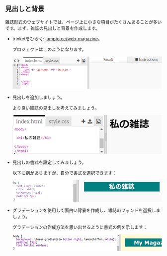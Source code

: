 ## 見出しと背景

雑誌形式のウェブサイトでは、ページ上に小さな項目がたくさんあることが多いです。まず、雑誌の見出しと背景を作成します。

+ trinketをひらく: <a href="http://jumpto.cc/web-magazine" target="_blank">jumpto.cc/web-magazine</a>。
    
    プロジェクトはこのようになります。
    
    ![スクリーンショット](images/magazine-starter.png)

+ 見出しを追加しましょう。
    
    より良い雑誌の見出しを考えてみましょう。
    
    ![スクリーンショット](images/magazine-heading.png)

+ 見出しの書式を設定してみましょう。
    
    以下に例がありますが、自分で書式を選択できます：
    
    ![スクリーンショット](images/magazine-heading-style.png)

+ グラデーションを使用して面白い背景を作成し、雑誌のフォントを選択しましょう。
    
    グラデーションの作成方法を思い出せるように書式の例を示します：
    
    ![スクリーンショット](images/magazine-background.png)